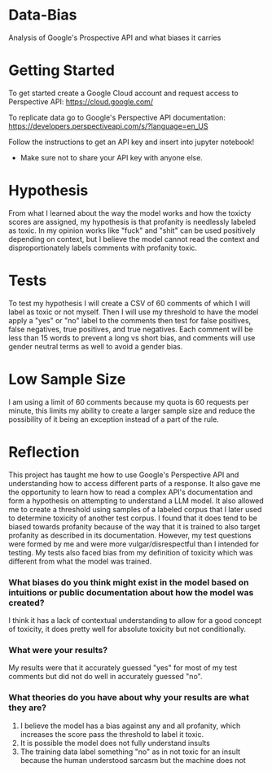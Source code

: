 # Data-Bias
Analysis of Google's Prospective API and what biases it carries

# Getting Started
To get started create a Google Cloud account and request access to Perspective API: https://cloud.google.com/

To replicate data go to Google's Perspective API documentation: https://developers.perspectiveapi.com/s/?language=en_US

Follow the instructions to get an API key and insert into jupyter notebook! 
- Make sure not to share your API key with anyone else.

# Hypothesis
From what I learned about the way the model works and how the toxicty scores are assigned, my hypothesis is that profanity is needlessly labeled as toxic. In my opinion works like "fuck" and "shit" can be used positively depending on context, but I believe the model cannot read the context and disproportionately labels comments with profanity toxic.

# Tests
To test my hypothesis I will create a CSV of 60 comments of which I will label as toxic or not myself. Then I will use my threshold to have the model apply a "yes" or "no" label to the comments then test for false positives, false negatives, true positives, and true negatives. Each comment will be less than 15 words to prevent a long vs short bias, and comments will use gender neutral terms as well to avoid a gender bias.

# Low Sample Size
I am using a limit of 60 comments because my quota is 60 requests per minute, this limits my ability to create a larger sample size and reduce the possibility of it being an exception instead of a part of the rule.

# Reflection
This project has taught me how to use Google's Perspective API and understanding how to access different parts of a response. It also gave me the opportunity to learn how to read a complex API's documentation and form a hypothesis on attempting to understand a LLM model. It also allowed me to create a threshold using samples of a labeled corpus that I later used to determine toxicity of another test corpus. I found that it does tend to be biased towards profanity because of the way that it is trained to also target profanity as described in its documentation. However, my test questions were formed by me and were more vulgar/disrespectful than I intended for testing. My tests also faced bias from my definition of toxicity which was different from what the model was trained. 

### What biases do you think might exist in the model based on intuitions or public documentation about how the model was created?
I think it has a lack of contextual understanding to allow for a good concept of toxicity, it does pretty well for absolute toxicity but not conditionally. 

### What were your results?
My results were that it accurately guessed "yes" for most of my test comments but did not do well in accurately guessed "no".

### What theories do you have about why your results are what they are?
1. I believe the model has a bias against any and all profanity, which increases the score pass the threshold to label it toxic.
2. It is possible the model does not fully understand insults
3. The training data label something "no" as in not toxic for an insult because the human understood sarcasm but the machine does not